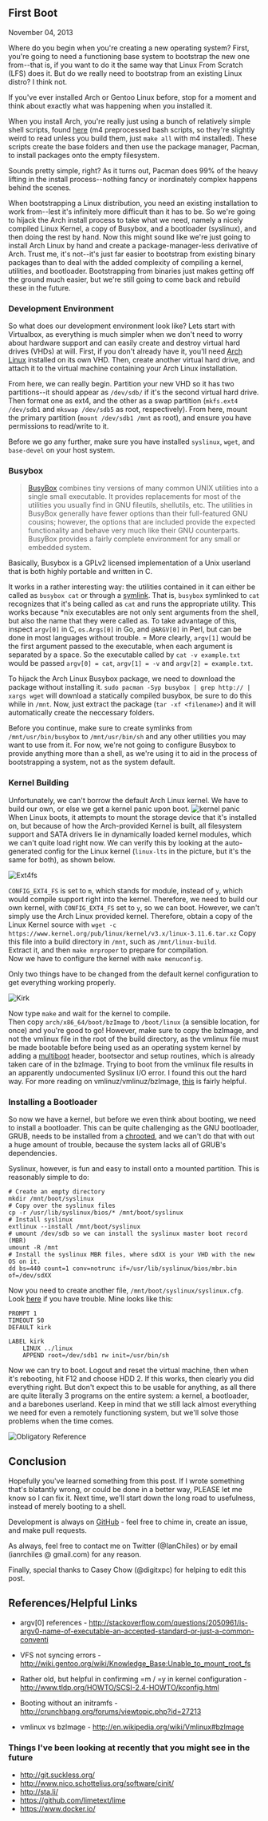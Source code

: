 First Boot
------
November 04, 2013

Where do you begin when you're creating a new operating system? 
First, you're going to need a functioning base system to bootstrap the new one from--that is, if you want to do it the same way that Linux From Scratch (LFS) does it.
But do we really need to bootstrap from an existing Linux distro? I think not.

If you've ever installed Arch or Gentoo Linux before, stop for a moment and think about exactly what was happening when you installed it.

When you install Arch, you're really just using a bunch of relatively simple shell scripts, found [here](https://github.com/falconindy/arch-install-scripts) (m4 preprocessed bash scripts, so they're slightly weird to read unless you build them, just `make all` with m4 installed). These scripts create the base folders and then use the package manager, Pacman, to install packages onto the empty filesystem.  

Sounds pretty simple, right? As it turns out, Pacman does 99% of the heavy lifting in the install process--nothing fancy or inordinately complex happens behind the scenes.

When bootstrapping a Linux distribution, you need an existing installation to work from--lest it's infinitely more difficult than it has to be. So we're going to hijack the Arch install process to take what we need, namely a nicely compiled Linux Kernel, a copy of Busybox, and a bootloader (syslinux), and then doing the rest by hand. Now this might sound like we're just going to install Arch Linux by hand and create a package-manager-less derivative of Arch. Trust me, it's not--it's just far easier to bootstrap from existing binary packages than to deal with the added complexity of compiling a kernel, utilities, and bootloader. Bootstrapping from binaries just makes getting off the ground much easier, but we're still going to come back and rebuild these in the future.


### Development Environment

So what does our development environment look like?
Lets start with Virtualbox, as everything is much simpler when we don't need to worry about hardware support and can easily create and destroy virtual hard drives (VHDs) at will.
First, if you don't already have it, you'll need [Arch Linux](https://wiki.archlinux.org/index.php/Beginners%27_Guide) installed on its own VHD.
Then, create another virtual hard drive, and attach it to the virtual machine containing your Arch Linux installation.

From here, we can really begin. Partition your new VHD so it has two partitions--it should appear as `/dev/sdb/` if it's the second virtual hard drive. 
Then format one as ext4, and the other as a swap partition (`mkfs.ext4 /dev/sdb1` and `mkswap /dev/sdb5` as root, respectively).
From here, mount the primary partition (`mount /dev/sdb1 /mnt` as root), and ensure you have permissions to read/write to it. 

Before we go any further, make sure you have installed `syslinux`, `wget`, and `base-devel` on your host system.

### Busybox

> [BusyBox][] combines tiny versions of many common UNIX utilities into a single small executable. It provides replacements for most of the utilities you usually find in GNU fileutils, shellutils, etc. The utilities in BusyBox generally have fewer options than their full-featured GNU cousins; however, the options that are included provide the expected functionality and behave very much like their GNU counterparts. BusyBox provides a fairly complete environment for any small or embedded system.

[busybox]: http://www.busybox.net/about.html

Basically, Busybox is a GPLv2 licensed implementation of a Unix userland that is both highly portable and written in C.

It works in a rather interesting way: the utilities contained in it can either be called as `busybox cat` or through a [symlink](http://en.wikipedia.org/wiki/Symbolic_link). That is, `busybox` symlinked to `cat` recognizes that it's being called as `cat` and runs the appropriate utility.
This works because *nix executables are not only sent arguments from the shell, but also the name that they were called as.
To take advantage of this, inspect `argv[0]` in C, `os.Args[0]` in Go, and `@ARGV[0]` in Perl, but can be done in most languages without trouble. =
More clearly, `argv[1]` would be the first argument passed to the executable, when each argument is separated by a space. So the executable called by `cat -v example.txt` would be passed `argv[0] = cat`, `argv[1] = -v` and `argv[2] = example.txt`. 

To hijack the Arch Linux Busybox package, we need to download the package without installing it.
`sudo pacman -Syp busybox | grep http:// | xargs wget` will download a statically compiled busybox, be sure to do this while in `/mnt`. 
Now, just extract the package (`tar -xf <filename>`) and it will automatically create the neccessary folders. 

Before you continue, make sure to create symlinks from `/mnt/usr/bin/busybox` to `/mnt/usr/bin/sh` and any other utilities you may want to use from it. 
For now, we're not going to configure Busybox to provide anything more than a shell, as we're using it to aid in the process of bootstrapping a system, not as the system default. 

### Kernel Building

Unfortunately, we can't borrow the default Arch Linux kernel. We have to build our own, or else we get a kernel panic upon boot.
![kernel panic](http://i.imgur.com/EAhgtFl.png)
When Linux boots, it attempts to mount the storage device that it's installed on, but because of how the Arch-provided Kernel is built, all filesystem support and SATA drivers lie in dynamically loaded kernel modules, which we can't quite load right now. 
We can verify this by looking at the auto-generated config for the Linux kernel (`linux-lts` in the picture, but it's the same for both), as shown below.

![Ext4fs](http://i.imgur.com/yzkLpBA.png)

`CONFIG_EXT4_FS` is set to `m`, which stands for module, instead of `y`, which would compile support right into the kernel.
Therefore, we need to build our own kernel, with `CONFIG_EXT4_FS` set to `y`, so we can boot. 
However, we can't simply use the Arch Linux provided kernel. 
Therefore, obtain a copy of the Linux Kernel source with `wget -c https://www.kernel.org/pub/linux/kernel/v3.x/linux-3.11.6.tar.xz`
Copy this file into a build directory in `/mnt`, such as `/mnt/linux-build`.  
Extract it, and then `make mrproper` to prepare for compilation.  
Now we have to configure the kernel with `make menuconfig`.  

Only two things have to be changed from the default kernel configuration to get everything working properly.

![Kirk](http://i.imgur.com/TXc357h.png)

Now type `make` and wait for the kernel to compile.  
Then copy `arch/x86_64/boot/bzImage` to `/boot/linux` (a sensible location, for once) and you're good to go! However, make sure to copy the bzImage, and not the vmlinux file in the root of the build directory, as the vmlinux file must be made bootable before being used as an operating system kernel by adding a [multiboot](http://www.gnu.org/software/grub/manual/multiboot/multiboot.html) header, bootsector and setup routines, which is already taken care of in the bzImage. Trying to boot from the vmlinux file results in an apparently undocumented Syslinux I/O error. I found this out the hard way. For more reading on vmlinuz/vmlinuz/bzImage, [this](http://www.linfo.org/vmlinuz.html) is fairly helpful.

### Installing a Bootloader

So now we have a kernel, but before we even think about booting, we need to install a bootloader.
This can be quite challenging as the GNU bootloader, GRUB, needs to be installed from a [chrooted](http://en.wikipedia.org/wiki/Chroot), and we can't do that with out a huge amount of trouble, because the system lacks all of GRUB's dependencies. 

Syslinux, however, is fun and easy to install onto a mounted partition. 
This is reasonably simple  to do:

	# Create an empty directory
	mkdir /mnt/boot/syslinux
	# Copy over the syslinux files
	cp -r /usr/lib/syslinux/bios/* /mnt/boot/syslinux
	# Install syslinux
	extlinux --install /mnt/boot/syslinux
	# umount /dev/sdb so we can install the syslinux master boot record (MBR)
	umount -R /mnt
	# Install the syslinux MBR files, where sdXX is your VHD with the new OS on it.
	dd bs=440 count=1 conv=notrunc if=/usr/lib/syslinux/bios/mbr.bin of=/dev/sdXX

Now you need to create another file, `/mnt/boot/syslinux/syslinux.cfg`. Look [here](https://wiki.archlinux.org/index.php/syslinux#Basic_configuration) if you have trouble. Mine looks like this:

	PROMPT 1
	TIMEOUT 50
	DEFAULT kirk

	LABEL kirk
    	LINUX ../linux
    	APPEND root=/dev/sdb1 rw init=/usr/bin/sh

Now we can try to boot. Logout and reset the virtual machine, then when it's rebooting, hit F12 and choose HDD 2.
If this works, then clearly you did everything right. But don't expect this to be usable for anything, as all there are quite literally 3 programs on the entire system: a kernel, a bootloader, and a barebones userland. Keep in mind that we still lack almost everything we need for even a remotely functioning system, but we'll solve those problems when the time comes. 

![Obligatory Reference](http://i.imgur.com/BoYowLd.png)

## Conclusion

Hopefully you've learned something from this post.
If I wrote something that's blatantly wrong, or could be done in a better way, PLEASE let me know so I can fix it. Next time, we'll start down the long road to usefulness, instead of merely booting to a shell. 

Development is always on [GitHub](https://github.com/kirkproject) - feel free to chime in, create an issue, and make pull requests. 

As always, feel free to contact me on Twitter (@IanChiles) or by email (ianrchiles @ gmail.com) for any reason. 

Finally, special thanks to Casey Chow (@digitxpc) for helping to edit this post. 

## References/Helpful Links

- argv[0] references - http://stackoverflow.com/questions/2050961/is-argv0-name-of-executable-an-accepted-standard-or-just-a-common-conventi

- VFS not syncing errors - http://wiki.gentoo.org/wiki/Knowledge_Base:Unable_to_mount_root_fs

- Rather old, but helpful in confirming =m / =y in kernel configuration - http://www.tldp.org/HOWTO/SCSI-2.4-HOWTO/kconfig.html

- Booting without an initramfs - http://crunchbang.org/forums/viewtopic.php?id=27213

- vmlinux vs bzImage - http://en.wikipedia.org/wiki/Vmlinux#bzImage

### Things I've been looking at recently that you might see in the future

- http://git.suckless.org/
- http://www.nico.schottelius.org/software/cinit/
- http://sta.li/
- https://github.com/limetext/lime
- https://www.docker.io/
